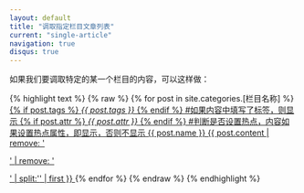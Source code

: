 ```yaml
---
layout: default
title: "调取指定栏目文章列表"
current: "single-article"
navigation: true
disqus: true
---
```


如果我们要调取特定的某一个栏目的内容，可以这样做：

{% highlight text %}
{% raw %}
{% for post in site.categories.[栏目名称] %}
      <a href="http://{{ post.title }}" title="{{ post.content | remove: '<p>' | remove: '</p>' |  remove: '<!--break-->' }}" target="_blank">
          {% if post.tags %}
              <i class="icon-tags">{{ post.tags }}</i>
          {% endif %}
          #如果内容中填写了标签，则显示
          {% if post.attr %}
              <i class="icon-hot">{{ post.attr }}</i>
          {% endif %}
          #判断是否设置热点，内容如果设置热点属性，即显示，否则不显示
          {{ post.name }}
          <span class="link-content">{{ post.content | remove: '<p>' | remove: '</p>' | split:'<!--break-->' | first }}</span>
      </a>
{% endfor %}
{% endraw %}
{% endhighlight %}
